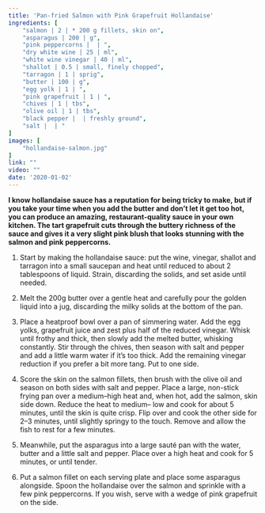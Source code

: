 ```yaml
---
title: 'Pan-fried Salmon with Pink Grapefruit Hollandaise'
ingredients: [
    "salmon | 2 | * 200 g fillets, skin on",
    "asparagus | 200 | g",
    "pink peppercorns |  | ",
    "dry white wine | 25 | ml",
    "white wine vinegar | 40 | ml",
    "shallot | 0.5 | small, finely chopped",
    "tarragon | 1 | sprig",
    "butter | 100 | g",
    "egg yolk | 1 | ",
    "pink grapefruit | 1 | ",
    "chives | 1 | tbs",
    "olive oil | 1 | tbs",
    "black pepper |  | freshly ground",
    "salt |  | "
]
images: [
    "hollandaise-salmon.jpg"
]
link: ""
video: ""
date: '2020-01-02'
---
```


**I know hollandaise sauce has a reputation for being tricky to make,
but if you take your time when you add the butter and don’t let it
get too hot, you can produce an amazing, restaurant-quality sauce
in your own kitchen. The tart grapefruit cuts through the buttery
richness of the sauce and gives it a very slight pink blush that
looks stunning with the salmon and pink peppercorns.**

1. Start by making the hollandaise sauce: put the wine, vinegar,
shallot and tarragon into a small saucepan and heat until
reduced to about 2 tablespoons of liquid. Strain, discarding the
solids, and set aside until needed.

2. Melt the 200g butter over a gentle heat and carefully pour the
golden liquid into a jug, discarding the milky solids at the bottom
of the pan.

3. Place a heatproof bowl over a pan of simmering water. Add the
egg yolks, grapefruit juice and zest plus half of the reduced
vinegar. Whisk until frothy and thick, then slowly add the melted
butter, whisking constantly. Stir through the chives, then season
with salt and pepper and add a little warm water if it’s too thick.
Add the remaining vinegar reduction if you prefer a bit more
tang. Put to one side.

4. Score the skin on the salmon fillets, then brush with the olive oil
and season on both sides with salt and pepper. Place a large,
non-stick frying pan over a medium–high heat and, when hot,
add the salmon, skin side down. Reduce the heat to medium–
low and cook for about 5 minutes, until the skin is quite crisp. Flip over and cook the other side for 2–3 minutes, until slightly
springy to the touch. Remove and allow the fish to rest for a few
minutes.

5. Meanwhile, put the asparagus into a large sauté pan with the
water, butter and a little salt and pepper. Place over a high heat
and cook for 5 minutes, or until tender.

6. Put a salmon fillet on each serving plate and place some
asparagus alongside. Spoon the hollandaise over the salmon
and sprinkle with a few pink peppercorns. If you wish, serve with
a wedge of pink grapefruit on the side.
